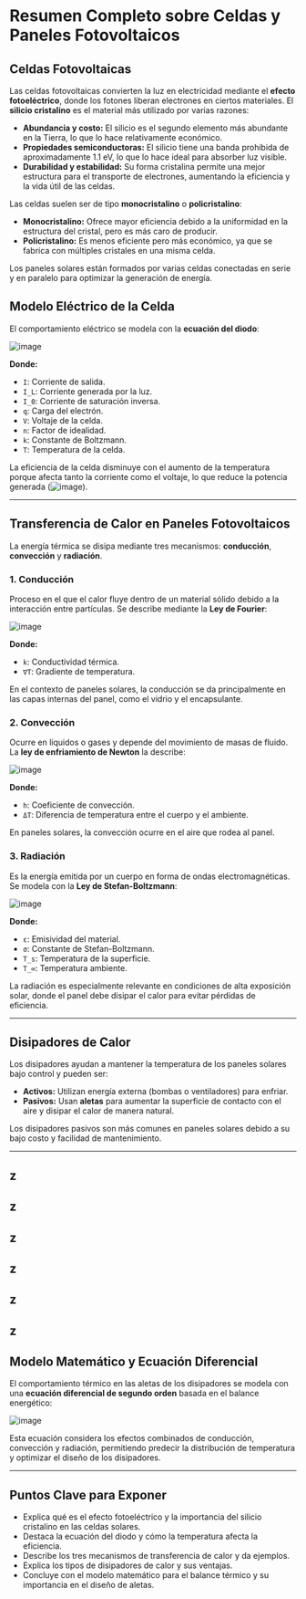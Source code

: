 # Resumen Completo sobre Celdas y Paneles Fotovoltaicos  

## Celdas Fotovoltaicas  
Las celdas fotovoltaicas convierten la luz en electricidad mediante el **efecto fotoeléctrico**, donde los fotones liberan electrones en ciertos materiales. El **silicio cristalino** es el material más utilizado por varias razones:  
- **Abundancia y costo:** El silicio es el segundo elemento más abundante en la Tierra, lo que lo hace relativamente económico.  
- **Propiedades semiconductoras:** El silicio tiene una banda prohibida de aproximadamente 1.1 eV, lo que lo hace ideal para absorber luz visible.  
- **Durabilidad y estabilidad:** Su forma cristalina permite una mejor estructura para el transporte de electrones, aumentando la eficiencia y la vida útil de las celdas.  

Las celdas suelen ser de tipo **monocristalino** o **policristalino**:  
- **Monocristalino:** Ofrece mayor eficiencia debido a la uniformidad en la estructura del cristal, pero es más caro de producir.  
- **Policristalino:** Es menos eficiente pero más económico, ya que se fabrica con múltiples cristales en una misma celda.  

Los paneles solares están formados por varias celdas conectadas en serie y en paralelo para optimizar la generación de energía.

## Modelo Eléctrico de la Celda  
El comportamiento eléctrico se modela con la **ecuación del diodo**:  

![image](https://github.com/user-attachments/assets/9caefe99-7674-44ad-bf5e-565c56484854)

**Donde:**  
- `I`: Corriente de salida.  
- `I_L`: Corriente generada por la luz.  
- `I_0`: Corriente de saturación inversa.  
- `q`: Carga del electrón.  
- `V`: Voltaje de la celda.  
- `n`: Factor de idealidad.  
- `k`: Constante de Boltzmann.  
- `T`: Temperatura de la celda.  

La eficiencia de la celda disminuye con el aumento de la temperatura porque afecta tanto la corriente como el voltaje, lo que reduce la potencia generada (![image](https://github.com/user-attachments/assets/d027bd56-86b1-44d3-8530-1813f3c9a61b)).  

---

## Transferencia de Calor en Paneles Fotovoltaicos  
La energía térmica se disipa mediante tres mecanismos: **conducción**, **convección** y **radiación**.  

### 1. Conducción  
Proceso en el que el calor fluye dentro de un material sólido debido a la interacción entre partículas. Se describe mediante la **Ley de Fourier**:  

![image](https://github.com/user-attachments/assets/5e307ebb-57b0-404c-953a-9bdb2a533de4) 

**Donde:**  
- `k`: Conductividad térmica.  
- `∇T`: Gradiente de temperatura.  

En el contexto de paneles solares, la conducción se da principalmente en las capas internas del panel, como el vidrio y el encapsulante.  

### 2. Convección  
Ocurre en líquidos o gases y depende del movimiento de masas de fluido. La **ley de enfriamiento de Newton** la describe:  

![image](https://github.com/user-attachments/assets/1de882f2-4884-40ba-9b29-b4c24446149c)  

**Donde:**  
- `h`: Coeficiente de convección.  
- `ΔT`: Diferencia de temperatura entre el cuerpo y el ambiente.  

En paneles solares, la convección ocurre en el aire que rodea al panel.  

### 3. Radiación  
Es la energía emitida por un cuerpo en forma de ondas electromagnéticas. Se modela con la **Ley de Stefan-Boltzmann**:  

![image](https://github.com/user-attachments/assets/1a76364d-679b-4556-b04c-1f0be619f8db)  

**Donde:**  
- `ε`: Emisividad del material.  
- `σ`: Constante de Stefan-Boltzmann.  
- `T_s`: Temperatura de la superficie.  
- `T_∞`: Temperatura ambiente.  

La radiación es especialmente relevante en condiciones de alta exposición solar, donde el panel debe disipar el calor para evitar pérdidas de eficiencia.  

---

## Disipadores de Calor  
Los disipadores ayudan a mantener la temperatura de los paneles solares bajo control y pueden ser:  
- **Activos:** Utilizan energía externa (bombas o ventiladores) para enfriar.  
- **Pasivos:** Usan **aletas** para aumentar la superficie de contacto con el aire y disipar el calor de manera natural.  

Los disipadores pasivos son más comunes en paneles solares debido a su bajo costo y facilidad de mantenimiento.  

---
z
---
z
---
z
---
z
---
z
---
z
---

## Modelo Matemático y Ecuación Diferencial  
El comportamiento térmico en las aletas de los disipadores se modela con una **ecuación diferencial de segundo orden** basada en el balance energético:  

![image](https://github.com/user-attachments/assets/c347e3e2-4e92-4fd4-9ae4-3a869862500a)  

Esta ecuación considera los efectos combinados de conducción, convección y radiación, permitiendo predecir la distribución de temperatura y optimizar el diseño de los disipadores.  

---

## Puntos Clave para Exponer  
- Explica qué es el efecto fotoeléctrico y la importancia del silicio cristalino en las celdas solares.  
- Destaca la ecuación del diodo y cómo la temperatura afecta la eficiencia.  
- Describe los tres mecanismos de transferencia de calor y da ejemplos.  
- Explica los tipos de disipadores de calor y sus ventajas.  
- Concluye con el modelo matemático para el balance térmico y su importancia en el diseño de aletas.  
